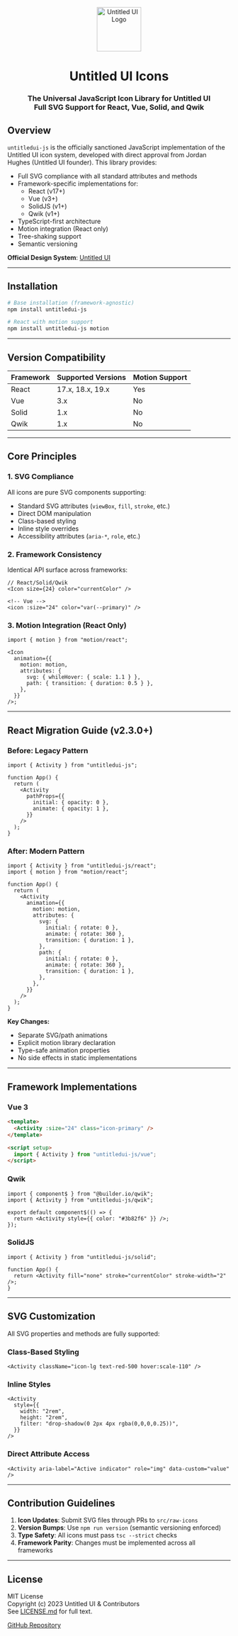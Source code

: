 <p align="center">
  <img src="./public/logo.png" alt="Untitled UI Logo" width="100" height="100">
</p>

<h1 align="center">Untitled UI Icons</h1>

<h3 align="center">
  The Universal JavaScript Icon Library for Untitled UI<br>
  Full SVG Support for React, Vue, Solid, and Qwik
</h3>

## Overview

`untitledui-js` is the officially sanctioned JavaScript implementation of the Untitled UI icon system, developed with direct approval from Jordan Hughes (Untitled UI founder). This library provides:

- Full SVG compliance with all standard attributes and methods
- Framework-specific implementations for:
  - React (v17+)
  - Vue (v3+)
  - SolidJS (v1+)
  - Qwik (v1+)
- TypeScript-first architecture
- Motion integration (React only)
- Tree-shaking support
- Semantic versioning

**Official Design System**: [Untitled UI](http://untitledui.com)

---

## Installation

```bash
# Base installation (framework-agnostic)
npm install untitledui-js

# React with motion support
npm install untitledui-js motion
```

---

## Version Compatibility

| Framework | Supported Versions | Motion Support |
| --------- | ------------------ | -------------- |
| React     | 17.x, 18.x, 19.x   | Yes            |
| Vue       | 3.x                | No             |
| Solid     | 1.x                | No             |
| Qwik      | 1.x                | No             |

---

## Core Principles

### 1. SVG Compliance

All icons are pure SVG components supporting:

- Standard SVG attributes (`viewBox`, `fill`, `stroke`, etc.)
- Direct DOM manipulation
- Class-based styling
- Inline style overrides
- Accessibility attributes (`aria-*`, `role`, etc.)

### 2. Framework Consistency

Identical API surface across frameworks:

```tsx
// React/Solid/Qwik
<Icon size={24} color="currentColor" />

<!-- Vue -->
<icon :size="24" color="var(--primary)" />
```

### 3. Motion Integration (React Only)

```tsx
import { motion } from "motion/react";

<Icon
  animation={{
    motion: motion,
    attributes: {
      svg: { whileHover: { scale: 1.1 } },
      path: { transition: { duration: 0.5 } },
    },
  }}
/>;
```

---

## React Migration Guide (v2.3.0+)

### Before: Legacy Pattern

```tsx
import { Activity } from "untitledui-js";

function App() {
  return (
    <Activity
      pathProps={{
        initial: { opacity: 0 },
        animate: { opacity: 1 },
      }}
    />
  );
}
```

### After: Modern Pattern

```tsx
import { Activity } from "untitledui-js/react";
import { motion } from "motion/react";

function App() {
  return (
    <Activity
      animation={{
        motion: motion,
        attributes: {
          svg: {
            initial: { rotate: 0 },
            animate: { rotate: 360 },
            transition: { duration: 1 },
          },
          path: {
            initial: { rotate: 0 },
            animate: { rotate: 360 },
            transition: { duration: 1 },
          },
        },
      }}
    />
  );
}
```

**Key Changes:**

- Separate SVG/path animations
- Explicit motion library declaration
- Type-safe animation properties
- No side effects in static implementations

---

## Framework Implementations

### Vue 3

```html
<template>
  <Activity :size="24" class="icon-primary" />
</template>

<script setup>
  import { Activity } from "untitledui-js/vue";
</script>
```

### Qwik

```tsx
import { component$ } from "@builder.io/qwik";
import { Activity } from "untitledui-js/qwik";

export default component$(() => {
  return <Activity style={{ color: "#3b82f6" }} />;
});
```

### SolidJS

```tsx
import { Activity } from "untitledui-js/solid";

function App() {
  return <Activity fill="none" stroke="currentColor" stroke-width="2" />;
}
```

---

## SVG Customization

All SVG properties and methods are fully supported:

### Class-Based Styling

```tsx
<Activity className="icon-lg text-red-500 hover:scale-110" />
```

### Inline Styles

```tsx
<Activity
  style={{
    width: "2rem",
    height: "2rem",
    filter: "drop-shadow(0 2px 4px rgba(0,0,0,0.25))",
  }}
/>
```

### Direct Attribute Access

```tsx
<Activity aria-label="Active indicator" role="img" data-custom="value" />
```

---

## Contribution Guidelines

1. **Icon Updates**: Submit SVG files through PRs to `src/raw-icons`
2. **Version Bumps**: Use `npm run version` (semantic versioning enforced)
3. **Type Safety**: All icons must pass `tsc --strict` checks
4. **Framework Parity**: Changes must be implemented across all frameworks

---

## License

MIT License  
Copyright (c) 2023 Untitled UI & Contributors  
See [LICENSE.md](./LICENSE.md) for full text.

[GitHub Repository](https://github.com/techwithmanuel/untitledui-js)
